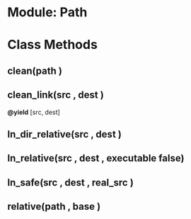 # Module: Path
    



# Class Methods
## clean(path ) [](#method-c-clean)
## clean_link(src , dest ) [](#method-c-clean_link)
**@yield** [src, dest] 

## ln_dir_relative(src , dest ) [](#method-c-ln_dir_relative)
## ln_relative(src , dest , executable false) [](#method-c-ln_relative)
## ln_safe(src , dest , real_src ) [](#method-c-ln_safe)
## relative(path , base ) [](#method-c-relative)

